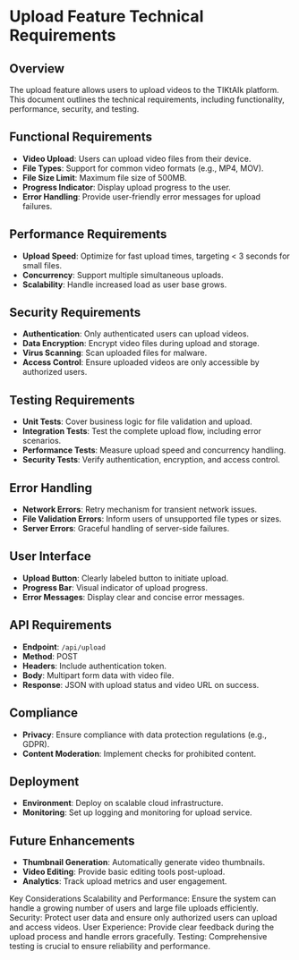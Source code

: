 # Upload Feature Technical Requirements

## Overview

The upload feature allows users to upload videos to the TIKtAIk platform. This document outlines the technical requirements, including functionality, performance, security, and testing.

## Functional Requirements

- **Video Upload**: Users can upload video files from their device.
- **File Types**: Support for common video formats (e.g., MP4, MOV).
- **File Size Limit**: Maximum file size of 500MB.
- **Progress Indicator**: Display upload progress to the user.
- **Error Handling**: Provide user-friendly error messages for upload failures.

## Performance Requirements

- **Upload Speed**: Optimize for fast upload times, targeting < 3 seconds for small files.
- **Concurrency**: Support multiple simultaneous uploads.
- **Scalability**: Handle increased load as user base grows.

## Security Requirements

- **Authentication**: Only authenticated users can upload videos.
- **Data Encryption**: Encrypt video files during upload and storage.
- **Virus Scanning**: Scan uploaded files for malware.
- **Access Control**: Ensure uploaded videos are only accessible by authorized users.

## Testing Requirements

- **Unit Tests**: Cover business logic for file validation and upload.
- **Integration Tests**: Test the complete upload flow, including error scenarios.
- **Performance Tests**: Measure upload speed and concurrency handling.
- **Security Tests**: Verify authentication, encryption, and access control.

## Error Handling

- **Network Errors**: Retry mechanism for transient network issues.
- **File Validation Errors**: Inform users of unsupported file types or sizes.
- **Server Errors**: Graceful handling of server-side failures.

## User Interface

- **Upload Button**: Clearly labeled button to initiate upload.
- **Progress Bar**: Visual indicator of upload progress.
- **Error Messages**: Display clear and concise error messages.

## API Requirements

- **Endpoint**: `/api/upload`
- **Method**: POST
- **Headers**: Include authentication token.
- **Body**: Multipart form data with video file.
- **Response**: JSON with upload status and video URL on success.

## Compliance

- **Privacy**: Ensure compliance with data protection regulations (e.g., GDPR).
- **Content Moderation**: Implement checks for prohibited content.

## Deployment

- **Environment**: Deploy on scalable cloud infrastructure.
- **Monitoring**: Set up logging and monitoring for upload service.

## Future Enhancements

- **Thumbnail Generation**: Automatically generate video thumbnails.
- **Video Editing**: Provide basic editing tools post-upload.
- **Analytics**: Track upload metrics and user engagement.


Key Considerations
Scalability and Performance: Ensure the system can handle a growing number of users and large file uploads efficiently.
Security: Protect user data and ensure only authorized users can upload and access videos.
User Experience: Provide clear feedback during the upload process and handle errors gracefully.
Testing: Comprehensive testing is crucial to ensure reliability and performance.
